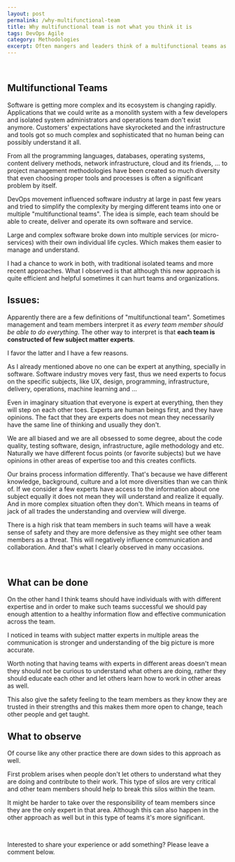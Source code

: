 ```yaml
---
layout: post
permalink: /why-multifunctional-team
title: Why multifunctional team is not what you think it is
tags: DevOps Agile
category: Methodologies
excerpt: Often mangers and leaders think of a multifunctional teams as a group of people that each individual is a jack of all trades. But it might not have the best outcome for your organization.
---
```


<div class="ads"> 
    <ins class="adsbygoogle" style="display:block" data-ad-client="ca-pub-5768423765640512" data-ad-slot="4587256441" data-ad-format="horizontal"></ins> 
    <script> (adsbygoogle = window.adsbygoogle || []).push({}); </script>
</div>
<br />


Multifunctional Teams
---------------------

Software is getting more complex and its ecosystem is changing rapidly. Applications that we could write as a monolith system with a few developers and isolated system administrators and operations team don't exist anymore. Customers' expectations have skyrocketed and the infrastructure and tools got so much complex and sophisticated that no human being can possibly understand it all.

From all the programming languages, databases, operating systems, content delivery methods, network infrastructure, cloud and its friends, ... to project management methodologies have been created so much diversity that even choosing proper tools and processes is often a significant problem by itself.

DevOps movement influenced software industry at large in past few years and tried to simplify the complexity by merging different teams into one or multiple "multifunctional teams". The idea is simple, each team should be able to create, deliver and operate its own software and service.

Large and complex software broke down into multiple services (or micro-services) with their own individual life cycles. Which makes them easier to manage and understand.

I had a chance to work in both, with traditional isolated teams and more recent approaches. What I observed is that although this new approach is quite efficient and helpful sometimes it can hurt teams and organizations.

## Issues:

Apparently there are a few definitions of "multifunctional team". Sometimes management and team members interpret it as *every team member should be able to do everything*. The other way to interpret is that **each team is constructed of few subject matter experts**.

I favor the latter and I have a few reasons.

As I already mentioned above no one can be expert at anything, specially in software. Software industry moves very fast, thus we need experts to focus on the specific subjects, like UX, design, programming, infrastructure, delivery, operations, machine learning and ...

Even in imaginary situation that everyone is expert at everything, then they will step on each other toes. Experts are human beings first, and they have opinions. The fact that they are experts does not mean they necessarily have the same line of thinking and usually they don't.

We are all biased and we are all obsessed to some degree, about the code quality, testing software, design, infrastructure, agile methodology and etc. Naturally we have different focus points (or favorite subjects) but we have opinions in other areas of expertise too and this creates conflicts.

Our brains process information differently. That's because we have different knowledge, background, culture and a lot more diversities than we can think of. If we consider a few experts have access to the information about one subject equally it does not mean they will understand and realize it equally. And in more complex situation often they don't. Which means in teams of jack of all trades the understanding and overview will diverge.

There is a high risk that team members in such teams will have a weak sense of safety and they are more defensive as they might see other team members as a threat. This will negatively influence communication and collaboration. And that's what I clearly observed in many occasions.

<div class="ads"> 
    <ins class="adsbygoogle" style="display:block" data-ad-client="ca-pub-5768423765640512" data-ad-slot="4587256441" data-ad-format="horizontal"></ins> 
    <script> (adsbygoogle = window.adsbygoogle || []).push({}); </script>
</div>
<br />


## What can be done

On the other hand I think teams should have individuals with with different expertise and in order to make such teams successful we should pay enough attention to a healthy information flow and effective communication across the team.

I noticed in teams with subject matter experts in multiple areas the communication is stronger and understanding of the big picture is more accurate.

Worth noting that having teams with experts in different areas doesn't mean they should not be curious to understand what others are doing, rather they should educate each other and let others learn how to work in other areas as well.

This also give the safety feeling to the team members as they know they are trusted in their strengths and this makes them more open to change, teach other people and get taught.

## What to observe

Of course like any other practice there are down sides to this approach as well.

First problem arises when people don't let others to understand what they are doing and contribute to their work. This type of silos are very critical and other team members should help to break this silos within the team.

It might be harder to take over the responsibility of team members since they are the only expert in that area. Although this can also happen in the other approach as well but in this type of teams it's more significant.

<div class="ads"> 
    <ins class="adsbygoogle" style="display:block" data-ad-client="ca-pub-5768423765640512" data-ad-slot="4587256441" data-ad-format="horizontal"></ins> 
    <script> (adsbygoogle = window.adsbygoogle || []).push({}); </script>
</div>
<br />

Interested to share your experience or add something? Please leave a comment below.
